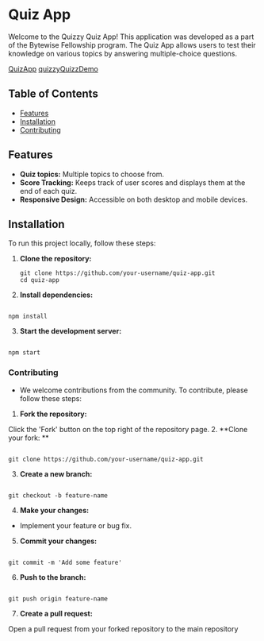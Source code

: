 # Quiz App

Welcome to the Quizzy Quiz App! This application was developed as a part of the Bytewise Fellowship program. The Quiz App allows users to test their knowledge on various topics by answering multiple-choice questions.

[QuizApp](https://myquizzyquizz.netlify.app/)
[quizzyQuizzDemo](https://quizzyquizz.vercel.app/)

## Table of Contents

- [Features](#features)
- [Installation](#installation)
- [Contributing](#contributing)

## Features

- **Quiz topics:** Multiple topics to choose from.
- **Score Tracking:** Keeps track of user scores and displays them at the end of each quiz.
- **Responsive Design:** Accessible on both desktop and mobile devices.

## Installation

To run this project locally, follow these steps:

1. **Clone the repository:**

   ```
   git clone https://github.com/your-username/quiz-app.git
   cd quiz-app
   ```


2.  **Install dependencies:**

```

npm install

```

3. **Start the development server:**

```

npm start

```


### Contributing

- We welcome contributions from the community. To contribute, please follow these steps:

1. **Fork the repository:**

Click the 'Fork' button on the top right of the repository page.
2. **Clone your fork:
**
```

git clone https://github.com/your-username/quiz-app.git

```

3. **Create a new branch:**

```

git checkout -b feature-name

```
4. **Make your changes:**

- Implement your feature or bug fix.
5. **Commit your changes:**
```

git commit -m 'Add some feature'

```

6. **Push to the branch:**

```

git push origin feature-name

```
7. **Create a pull request:**

Open a pull request from your forked repository to the main repository
```
